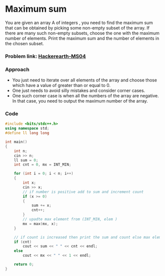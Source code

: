 # Maximum sum

You are given an array A of integers , you need to find the maximum sum that can be obtained by picking some non-empty subset of the array. If there are many such non-empty subsets, choose the one with the maximum number of elements.
Print the maximum sum and the number of elements in the chosen subset.

### Problem link: [Hackerearth-MS04](https://www.hackerearth.com/practice/algorithms/searching/linear-search/practice-problems/algorithm/maximum-sum-4-f8d12458/)

### Approach

- You just need to iterate over all elements of the array and choose those which have a value of greater than or equal to 0.
- One just needs to avoid silly mistakes and consider corner cases.
- One such corner case is when all the numbers of the array are negative. In that case, you need to output the maximum number of the array.

### Code

```cpp
#include <bits/stdc++.h>
using namespace std;
#define ll long long

int main()
{
    int n;
    cin >> n;
    ll sum = 0;
    int cnt = 0, mx = INT_MIN;

    for (int i = 0; i < n; i++)
    {
        int x;
        cin >> x;
        // if number is positive add to sum and increment count
        if (x >= 0)
        {
            sum += x;
            cnt++;
        }
        // upadte max element from (INT_MIN, elem )
        mx = max(mx, x);
    }

    // if count is increased then print the sum and count else max element and 1
    if (cnt)
        cout << sum << " " << cnt << endl;
    else
        cout << mx << " " << 1 << endl;

    return 0;
}
```
